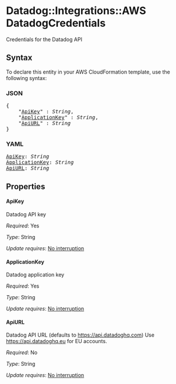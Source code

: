 # Datadog::Integrations::AWS DatadogCredentials

Credentials for the Datadog API

## Syntax

To declare this entity in your AWS CloudFormation template, use the following syntax:

### JSON

<pre>
{
    "<a href="#apikey" title="ApiKey">ApiKey</a>" : <i>String</i>,
    "<a href="#applicationkey" title="ApplicationKey">ApplicationKey</a>" : <i>String</i>,
    "<a href="#apiurl" title="ApiURL">ApiURL</a>" : <i>String</i>
}
</pre>

### YAML

<pre>
<a href="#apikey" title="ApiKey">ApiKey</a>: <i>String</i>
<a href="#applicationkey" title="ApplicationKey">ApplicationKey</a>: <i>String</i>
<a href="#apiurl" title="ApiURL">ApiURL</a>: <i>String</i>
</pre>

## Properties

#### ApiKey

Datadog API key

_Required_: Yes

_Type_: String

_Update requires_: [No interruption](https://docs.aws.amazon.com/AWSCloudFormation/latest/UserGuide/using-cfn-updating-stacks-update-behaviors.html#update-no-interrupt)

#### ApplicationKey

Datadog application key

_Required_: Yes

_Type_: String

_Update requires_: [No interruption](https://docs.aws.amazon.com/AWSCloudFormation/latest/UserGuide/using-cfn-updating-stacks-update-behaviors.html#update-no-interrupt)

#### ApiURL

Datadog API URL (defaults to https://api.datadoghq.com) Use https://api.datadoghq.eu for EU accounts.

_Required_: No

_Type_: String

_Update requires_: [No interruption](https://docs.aws.amazon.com/AWSCloudFormation/latest/UserGuide/using-cfn-updating-stacks-update-behaviors.html#update-no-interrupt)

